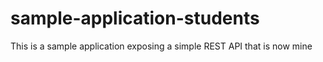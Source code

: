 # sample-application-students
 This is a sample application exposing a simple REST API that is now mine

